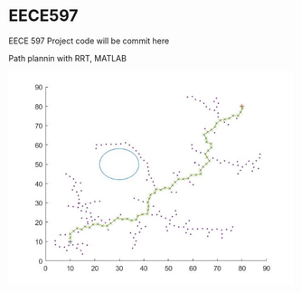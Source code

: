 # EECE597
EECE 597 Project code will be commit here

Path plannin with RRT, MATLAB

![RRT_Path_Plan](PathPlanRRT/rrt_path.jpg)
